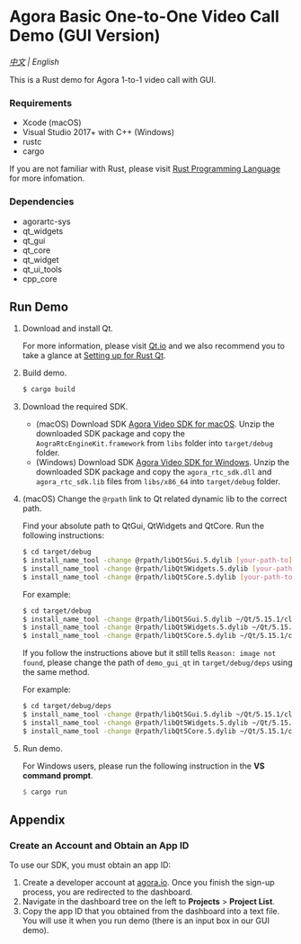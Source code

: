 # Agora Basic One-to-One Video Call Demo (GUI Version)

*[中文](Readme.zh.md) | English*

This is a Rust demo for Agora 1-to-1 video call with GUI.

### Requirements

- Xcode (macOS)
- Visual Studio 2017+ with C++ (Windows)
- rustc
- cargo

If you are not familiar with Rust, please visit [Rust Programming Language](https://www.rust-lang.org/) for more infomation.

### Dependencies

- agorartc-sys
- qt_widgets
- qt_gui
- qt_core
- qt_widget
- qt_ui_tools
- cpp_core

## Run Demo

1. Download and install Qt.

   For more information, please visit [Qt.io](https://www.qt.io/) and we also recommend you to take a glance at [Setting up for Rust Qt](https://rust-qt.github.io/qt/setting_up/).

2. Build demo.

   ```bash
   $ cargo build
   ```

3. Download the required SDK.

   - (macOS) Download SDK [Agora Video SDK for macOS](https://download.agora.io/sdk/release/Agora_Native_SDK_for_Mac_v3_1_2_FULL.zip). Unzip the downloaded SDK package and copy the `AograRtcEngineKit.framework` from `libs` folder into `target/debug` folder.
   - (Windows) Download SDK [Agora Video SDK for Windows](https://download.agora.io/sdk/release/Agora_Native_SDK_for_Windows_v3_1_2_FULL.zip). Unzip the downloaded SDK package and copy the `agora_rtc_sdk.dll` and `agora_rtc_sdk.lib` files from `libs/x86_64` into `target/debug` folder.

4. (macOS) Change the `@rpath` link to Qt related dynamic lib to the correct path.

   Find your absolute path to QtGui, QtWidgets and QtCore. Run the following instructions:

   ```bash
   $ cd target/debug
   $ install_name_tool -change @rpath/libQt5Gui.5.dylib [your-path-to]/lib/QtGui.framework/QtGui demo_gui_qt
   $ install_name_tool -change @rpath/libQt5Widgets.5.dylib [your-path-to]/lib/QtWidgets.framework/QtWidgets demo_gui_qt
   $ install_name_tool -change @rpath/libQt5Core.5.dylib [your-path-to]/lib/QtCore.framework/QtCore demo_gui_qt
   ```

   For example: 

   ```bash
   $ cd target/debug
   $ install_name_tool -change @rpath/libQt5Gui.5.dylib ~/Qt/5.15.1/clang_64/lib/QtGui.framework/QtGui demo_gui_qt
   $ install_name_tool -change @rpath/libQt5Widgets.5.dylib ~/Qt/5.15.1/clang_64/lib/QtWidgets.framework/QtWidgets demo_gui_qt
   $ install_name_tool -change @rpath/libQt5Core.5.dylib ~/Qt/5.15.1/clang_64/lib/QtCore.framework/QtCore demo_gui_qt
   ```

   If you follow the instructions above but it still tells `Reason: image not found`, please change the path of `demo_gui_qt` in `target/debug/deps` using the same method.

   For example:

   ```bash
   $ cd target/debug/deps
   $ install_name_tool -change @rpath/libQt5Gui.5.dylib ~/Qt/5.15.1/clang_64/lib/QtGui.framework/QtGui demo_gui_qt
   $ install_name_tool -change @rpath/libQt5Widgets.5.dylib ~/Qt/5.15.1/clang_64/lib/QtWidgets.framework/QtWidgets demo_gui_qt
   $ install_name_tool -change @rpath/libQt5Core.5.dylib ~/Qt/5.15.1/clang_64/lib/QtCore.framework/QtCore demo_gui_qt
   ```

5. Run demo.

   For Windows users, please run the following instruction in the **VS command prompt**.

   ```rust
   $ cargo run
   ```

## Appendix

### Create an Account and Obtain an App ID

To use our SDK, you must obtain an app ID: 

1. Create a developer account at [agora.io](https://dashboard.agora.io/signin/). Once you finish the sign-up process, you are redirected to the dashboard.
2. Navigate in the dashboard tree on the left to **Projects** > **Project List**.
3. Copy the app ID that you obtained from the dashboard into a text file. You will use it when you run demo (there is an input box in our GUI demo).